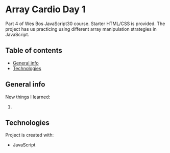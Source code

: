 # Array Cardio Day 1
Part 4 of Wes Bos JavaScript30 course. Starter HTML/CSS is provided. The project has us practicing using different array manipulation strategies in JavaScript.

## Table of contents
* [General info](#general-info)
* [Technologies](#technologies)


## General info
New things I learned:

1)


## Technologies
Project is created with:
* JavaScript
